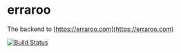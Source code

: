 # erraroo

The backend to [https://erraroo.com](https://erraroo.com)

[![Build Status](https://travis-ci.org/erraroo/erraroo.svg?branch=master)](https://travis-ci.org/erraroo/erraroo)
